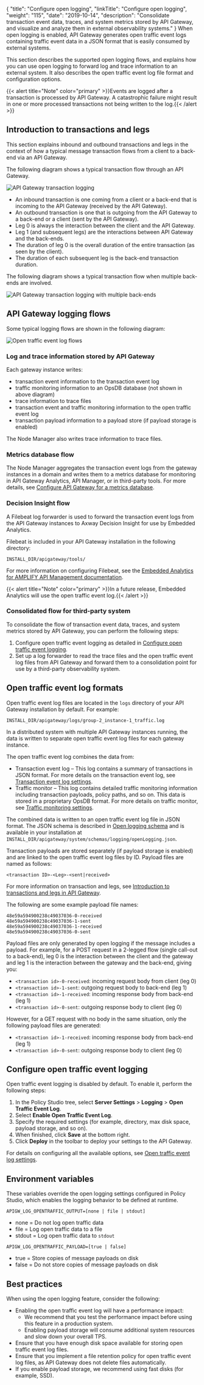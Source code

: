 {
"title": "Configure open logging",
  "linkTitle": "Configure open logging",
  "weight": "115",
  "date": "2019-10-14",
  "description": "Consolidate transaction event data, traces, and system metrics stored by API Gateway, and visualize and analyze them in external observability systems."
}
When open logging is enabled, API Gateway generates open traffic event logs containing traffic event data in a JSON format that is easily consumed by external systems.

This section describes the supported open logging flows, and explains how you can use open logging to forward log and trace information to an external system. It also describes the open traffic event log file format and configuration options.

{{< alert title="Note" color="primary" >}}Events are logged after a transaction is processed by API Gateway. A catastrophic failure might result in one or more processed transactions not being written to the log.{{< /alert >}}

## Introduction to transactions and legs

This section explains inbound and outbound transactions and legs in the context of how a typical message transaction flows from a client to a back-end via an API Gateway.

The following diagram shows a typical transaction flow through an API Gateway.

![API Gateway transaction logging](/Images/APIGateway/transaction_arch_1.png)

* An inbound transaction is one coming from a client or a back-end that is incoming to the API Gateway (received by the API Gateway).
* An outbound transaction is one that is outgoing from the API Gateway to a back-end or a client (sent by the API Gateway).
* Leg 0 is always the interaction between the client and the API Gateway.
* Leg 1 (and subsequent legs) are the interactions between API Gateway and the back-ends.
* The duration of leg 0 is the overall duration of the entire transaction (as seen by the client).
* The duration of each subsequent leg is the back-end transaction duration.

The following diagram shows a typical transaction flow when multiple back-ends are involved.

![API Gateway transaction logging with multiple back-ends](/Images/APIGateway/transaction_arch_2.png)

## API Gateway logging flows

Some typical logging flows are shown in the following diagram:

![Open traffic event log flows](/Images/APIGateway/observability_flows.png)

### Log and trace information stored by API Gateway

Each gateway instance writes:

* transaction event information to the transaction event log
* traffic monitoring information to an OpsDB database (not shown in above diagram)
* trace information to trace files
* transaction event and traffic monitoring information to the open traffic event log
* transaction payload information to a payload store (if payload storage is enabled)

The Node Manager also writes trace information to trace files.

### Metrics database flow

The Node Manager aggregates the transaction event logs from the gateway instances in a domain and writes them to a metrics database for monitoring in API Gateway Analytics, API Manager, or in third-party tools. For more details, see [Configure API Gateway for a metrics database](/docs/apimanager_analytics/metrics_gw_config/).

### Decision Insight flow

A Filebeat log forwarder is used to forward the transaction event logs from the API Gateway instances to Axway Decision Insight for use by Embedded Analytics.

Filebeat is included in your API Gateway installation in the following directory:

```
INSTALL_DIR/apigateway/tools/
```

For more information on configuring Filebeat, see the [Embedded Analytics for AMPLIFY API Management documentation](https://docs.axway.com/bundle/EmbeddedAnalyticsAPIM_allOS_en_HTML5/).

{{< alert title="Note" color="primary" >}}In a future release, Embedded Analytics will use the open traffic event log.{{< /alert >}}

### Consolidated flow for third-party system

To consolidate the flow of transaction event data, traces, and system metrics stored by API Gateway, you can perform the following steps:

1. Configure open traffic event logging as detailed in [Configure open traffic event logging](#configure-open-traffic-event-logging).
2. Set up a log forwarder to read the trace files and the open traffic event log files from API Gateway and forward them to a consolidation point for use by a third-party observability system.

## Open traffic event log formats

Open traffic event log files are located in the `logs` directory of your API Gateway installation by default. For example:

```
INSTALL_DIR/apigateway/logs/group-2_instance-1_traffic.log
```

In a distributed system with multiple API Gateway instances running, the data is written to separate open traffic event log files for each gateway instance.

The open traffic event log combines the data from:

* Transaction event log – This log contains a summary of transactions in JSON format. For more details on the transaction event log, see [Transaction event log settings](/docs/apim_reference/log_global_settings/#transaction-event-log-settings).
* Traffic monitor – This log contains detailed traffic monitoring information including transaction payloads, policy paths, and so on. This data is stored in a proprietary OpsDB format. For more details on traffic monitor, see [Traffic monitoring settings](/docs/apim_reference/monitor_traffic_events_metrics/#traffic-monitoring-settings).

The combined data is written to an open traffic event log file in JSON format. The JSON schema is described in [Open logging schema](/docs/apim_reference/open_logging_schema/) and is available in your installation at `INSTALL_DIR/apigateway/system/schemas/logging/openLogging.json`.

Transaction payloads are stored separately (if payload storage is enabled) and are linked to the open traffic event log files by ID. Payload files are named as follows:

```
<transaction ID>-<Leg>-<sent|received>
```

For more information on transaction and legs, see [Introduction to transactions and legs in API Gateway](#introduction-to-transactions-and-legs).

The following are some example payload file names:

```
48e59a594900238c49037036-0-received
48e59a594900238c49037036-1-sent
48e59a594900238c49037036-1-received
48e59a594900238c49037036-0-sent
```

Payload files are only generated by open logging if the message includes a payload. For example, for a POST request in a 2-legged flow (single call-out to a back-end), leg 0 is the interaction between the client and the gateway and leg 1 is the interaction between the gateway and the back-end, giving you:

* `<transaction id>-0-received`: incoming request body from client (leg 0)
* `<transaction id>-1-sent`: outgoing request body to back-end (leg 1)
* `<transaction id>-1-received`: incoming response body from back-end (leg 1)
* `<transaction id>-0-sent`: outgoing response body to client (leg 0)

However, for a GET request with no body in the same situation, only the following payload files are generated:

* `<transaction id>-1-received`: incoming response body from back-end (leg 1)
* `<transaction id>-0-sent`: outgoing response body to client (leg 0)

## Configure open traffic event logging

Open traffic event logging is disabled by default. To enable it, perform the following steps:

1. In the Policy Studio tree, select **Server Settings** > **Logging** > **Open Traffic Event Log**.
2. Select **Enable Open Traffic Event Log**.
3. Specify the required settings (for example, directory, max disk space, payload storage, and so on).
4. When finished, click **Save** at the bottom right.
5. Click **Deploy** in the toolbar to deploy your settings to the API Gateway.

For details on configuring all the available options, see [Open traffic event log settings](/docs/apim_reference/monitor_traffic_events_metrics/#open-traffic-event-log-settings).

## Environment variables

These variables override the open logging settings configured in Policy Studio, which enables the logging behavior to be defined at runtime.

```
APIGW_LOG_OPENTRAFFIC_OUTPUT=[none | file | stdout]
```

* none = Do not log open traffic data
* file = Log open traffic data to a file
* stdout = Log open traffic data to `stdout`

```
APIGW_LOG_OPENTRAFFIC_PAYLOAD=[true | false]
```

* true = Store copies of message payloads on disk
* false = Do not store copies of message payloads on disk

## Best practices

When using the open logging feature, consider the following:

* Enabling the open traffic event log will have a performance impact:
    * We recommend that you test the performance impact before using this feature in a production system.
    * Enabling payload storage will consume additional system resources and slow down your overall TPS.
* Ensure that you have enough disk space available for storing open traffic event log files.
* Ensure that you implement a file retention policy for open traffic event log files, as API Gateway does not delete files automatically.
* If you enable payload storage, we recommend using fast disks (for example, SSD).